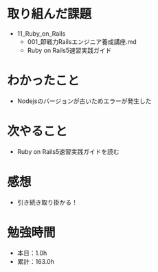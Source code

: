 # 取り組んだ課題
* 11_Ruby_on_Rails
  * 001_即戦力Railsエンジニア養成講座.md
  * Ruby on Rails5速習実践ガイド

# わかったこと
* Nodejsのバージョンが古いためエラーが発生した

# 次やること
* Ruby on Rails5速習実践ガイドを読む

# 感想
* 引き続き取り掛かる！

# 勉強時間
* 本日：1.0h
* 累計：163.0h
